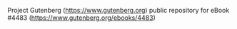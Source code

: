 Project Gutenberg (https://www.gutenberg.org) public repository for eBook #4483 (https://www.gutenberg.org/ebooks/4483)
